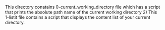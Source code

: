 This directory conatains 0-current_working_directory file which has a script that prints the absolute path name of the current working directory
2) This 1-listit file contains a script that displays the content list of your current directory.
